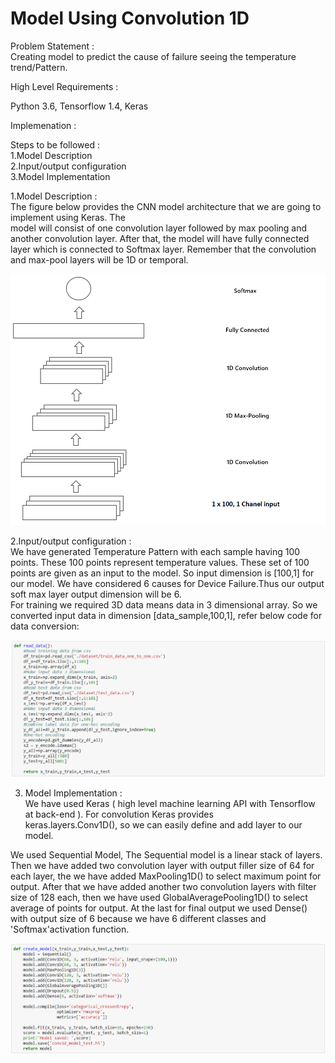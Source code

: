 # Model Using Convolution 1D  

Problem Statement :  
Creating model to predict the cause of failure seeing the temperature trend/Pattern.   

High Level Requirements :   

Python 3.6, Tensorflow 1.4, Keras    

Implemenation :     

Steps to be followed :      
      1.Model Description    
      2.Input/output configuration    
      3.Model Implementation    

1.Model Description :  
The figure below provides the CNN model architecture that we are going to implement using Keras. The   
model will consist of one convolution layer followed by max pooling and another convolution layer. After that, the model will   have fully connected layer which is connected to Softmax layer. Remember that the convolution and max-pool layers will be 1D   or temporal.    
  
<img src='/Images/Conv1D.png'>    

2.Input/output configuration :      
We have generated Temperature Pattern with each sample having 100 points. These 100 points represent temperature values.         These set of 100 points are given as an input to the model. So input dimension is [100,1] for our model. 
We have considered 6 causes for Device Failure.Thus our output soft max layer output dimension will be 6.      
For training we required 3D data means data in 3 dimensional array. So we converted input data in dimension           [data_sample,100,1], refer below code for data conversion:        

<img src='/Images/Conv1D_code1.png'>   
  
3. Model Implementation :   
We have used Keras ( high level machine learning  API with Tensorflow at back-end ). For convolution Keras provides  
keras.layers.Conv1D(), so we can easily define and add layer to our model.    

We used Sequential Model, The Sequential model is a linear stack of layers. Then we have added two convolution layer with     output filler size of 64 for each layer, the we have added MaxPooling1D() to select maximum point for output. After that we   have   added another two convolution layers with filter size of 128 each, then we have used GlobalAveragePooling1D() to select    average of points for output. At the last for final output we used Dense() with output size of 6 because we have 6 different   classes and 'Softmax'activation function.    
  
<img src='/Images/Conv1D_code2.png'>   
